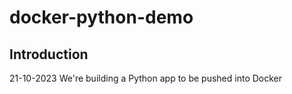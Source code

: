 # docker-python-demo

## Introduction

21-10-2023
We're building a Python app to be pushed into Docker


